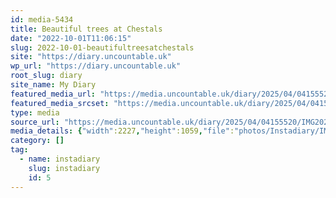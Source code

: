 ```yaml
---
id: media-5434
title: Beautiful trees at Chestals
date: "2022-10-01T11:06:15"
slug: 2022-10-01-beautifultreesatchestals
site: "https://diary.uncountable.uk"
wp_url: "https://diary.uncountable.uk"
root_slug: diary
site_name: My Diary
featured_media_url: "https://media.uncountable.uk/diary/2025/04/04155520/IMG20221001120615-edited.webp"
featured_media_srcset: "https://media.uncountable.uk/diary/2025/04/04155520/IMG20221001120615-edited-300x143.webp 300w, https://media.uncountable.uk/diary/2025/04/04155520/IMG20221001120615-edited-1024x487.webp 1024w, https://media.uncountable.uk/diary/2025/04/04155520/IMG20221001120615-edited-150x150.webp 150w, https://media.uncountable.uk/diary/2025/04/04155520/IMG20221001120615-edited-640x304.webp 640w, https://media.uncountable.uk/diary/2025/04/04155520/IMG20221001120615-edited.webp 2227w"
type: media
source_url: "https://media.uncountable.uk/diary/2025/04/04155520/IMG20221001120615-edited.webp"
media_details: {"width":2227,"height":1059,"file":"photos/Instadiary/IMG20221001120615-edited.webp","filesize":157308,"sizes":{"medium":{"file":"IMG20221001120615-edited-300x143.webp","width":300,"height":143,"filesize":11004,"mime_type":"image/webp","source_url":"https://media.uncountable.uk/diary/2025/04/04155520/IMG20221001120615-edited-300x143.webp"},"large":{"file":"IMG20221001120615-edited-1024x487.webp","width":1024,"height":487,"filesize":87066,"mime_type":"image/webp","source_url":"https://media.uncountable.uk/diary/2025/04/04155520/IMG20221001120615-edited-1024x487.webp"},"thumbnail":{"file":"IMG20221001120615-edited-150x150.webp","width":150,"height":150,"filesize":6690,"mime_type":"image/webp","source_url":"https://media.uncountable.uk/diary/2025/04/04155520/IMG20221001120615-edited-150x150.webp"},"mobwidth":{"file":"IMG20221001120615-edited-640x304.webp","width":640,"height":304,"filesize":40448,"mime_type":"image/webp","source_url":"https://media.uncountable.uk/diary/2025/04/04155520/IMG20221001120615-edited-640x304.webp"},"full":{"file":"IMG20221001120615-edited.webp","width":2227,"height":1059,"mime_type":"image/webp","source_url":"https://media.uncountable.uk/diary/2025/04/04155520/IMG20221001120615-edited.webp"}},"image_meta":{"aperture":"0","credit":"","camera":"","caption":"","created_timestamp":"0","copyright":"","focal_length":"0","iso":"0","shutter_speed":"0","title":"","orientation":"0","keywords":[]}}
category: []
tag:
  - name: instadiary
    slug: instadiary
    id: 5
---
```


